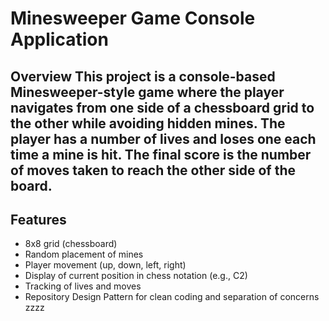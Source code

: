 # Minesweeper Game Console Application 
## Overview This project is a console-based Minesweeper-style game where the player navigates from one side of a chessboard grid to the other while avoiding hidden mines. The player has a number of lives and loses one each time a mine is hit. The final score is the number of moves taken to reach the other side of the board.
## Features 
- 8x8 grid (chessboard) 
- Random placement of mines 
- Player movement (up, down, left, right) 
- Display of current position in chess notation (e.g., C2) 
- Tracking of lives and moves 
- Repository Design Pattern for clean coding and separation of concerns
zzzz